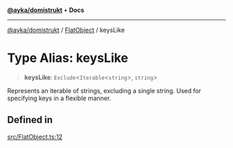 [**@ayka/domistrukt**](../../../README.md) • **Docs**

***

[@ayka/domistrukt](../../../globals.md) / [FlatObject](../README.md) / keysLike

# Type Alias: keysLike

> **keysLike**: `Exclude`\<`Iterable`\<`string`\>, `string`\>

Represents an iterable of strings, excluding a single string.
Used for specifying keys in a flexible manner.

## Defined in

[src/FlatObject.ts:12](https://github.com/AndreyMork/domistrukt/blob/9b256ecb394491e3c3ce021e778be2c15de76c25/src/FlatObject.ts#L12)
